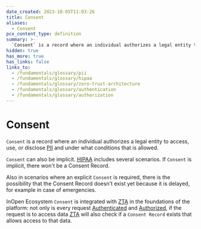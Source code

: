 ```yaml
---
date_created: 2023-10-05T11:03:26
title: Consent
aliases:
  - Consent
pcx_content_type: definition
summary: >-
  `Consent` is a record where an individual authorizes a legal entity to access, use, or disclose [PII](/fundamentals/glossary/pii) and under what conditions that is allowed.
hidden: true
has_more: true
has_links: false
links_to:
  - /fundamentals/glossary/pii
  - /fundamentals/glossary/hipaa
  - /fundamentals/glossary/zero-trust-architecture
  - /fundamentals/glossary/authentication
  - /fundamentals/glossary/authorization
---
```


# Consent

`Consent` is a record where an individual authorizes a legal entity to access, use, or disclose [PII](/fundamentals/glossary/pii) and under what conditions that is allowed.

`Consent` can also be implicit. [HIPAA](/fundamentals/glossary/hipaa) includes several scenarios. If `Consent` is implicit, there won't be a Consent Record.

Also in scenarios where an explicit `Consent` is required, there is the possibility that the Consent Record doesn't exist yet because it is delayed, for example in case of emergencies.

InOpen Ecosystem `Consent` is integrated with [ZTA](/fundamentals/glossary/zero-trust-architecture) in the foundations of the platform: not only is every request [Authenticated](/fundamentals/glossary/authentication) and [Authorized](/fundamentals/glossary/authorization), if the request is to access data [ZTA](/fundamentals/glossary/zero-trust-architecture) will also check if a `Consent Record` exists that allows access to that data.
